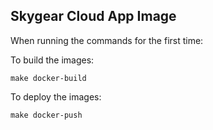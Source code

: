 ## Skygear Cloud App Image

When running the commands for the first time:

To build the images:

```
make docker-build
```

To deploy the images:

```
make docker-push
```
